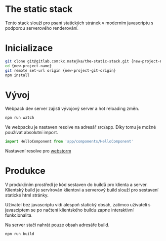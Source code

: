 The static stack
================

Tento stack slouží pro psaní statických stránek v moderním javascriptu s podporou serverového renderování.

# Inicializace

```sh
git clone git@gitlab.com:kx.matejka/the-static-stack.git {new-project-name}
cd {new-project-name}
git remote set-url origin {new-project-git-origin}
npm install
```

# Vývoj

Webpack dev server zajistí vývojový server a hot reloading změn.

```sh
npm run watch
```

Ve webpacku je nastaven resolve na adresář src/app. Díky tomu je možné používat absolutní import.

```js
import HelloComponent from 'app/components/HelloComponent'
```

Nastavení resolve pro [webstorm](https://blog.jetbrains.com/webstorm/2017/06/webstorm-2017-2-eap-172-2827/)

# Produkce

V produkčním prostředí je kód sestaven do buildů pro klienta a server. Klientský build je servírován klientovi a serverový build slouží pro sestavení statické html stránky. 

Uživatel bez javascriptu vidí alespoň statický obsah, zatímco uživateli s javasciptem se po načtení klientského buildu zapne interaktivní funkcionalita.

Na server stačí nahrát pouze obsah adresáře build.

```sh
npm run build
```
